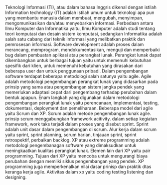 Teknologi Informasi (TI), atau dalam bahasa Inggris dikenal dengan istilah Information technology (IT) adalah istilah umum untuk teknologi apa pun yang membantu manusia dalam membuat, mengubah, menyimpan, mengomunikasikan dan/atau menyebarkan informasi. Perbedaan antara Ilmu Komputer dan Informatika yaitu, Ilmu Komputer adalah studi tentang teori komputasi dan desain sistem komputasi, sedangkan Informatika adalah salah satu cabang dari teknik informasi yang melibatkan praktik dan pemrosesan informasi. Software development adalah proses dalam merancang, memprogram, mendokumentasikan, menguji dan memperbaiki bug dalam pembuatan aplikasi atau perangkat lunak. Perangkat lunak dapat dikembangkan untuk berbagai tujuan yaitu untuk memenuhi kebutuhan spesifik dari klien, untuk memenuhi kebutuhan yang dirasakan dari beberapa user dan untuk penggunaan pribadi. Dalam pengembangan software terdapat beberapa metodologi salah satunya yaitu agile. Agile adalah metodologi pengembangan perangkat lunak yang didasarkan pada prinsip yang sama atau pengembangan sistem jangka pendek yang memerlukan adaptasi cepat dari pengembang terhadap perubahan dalam bentuk apapun. Enam langkah yang digunakan dalam metodologi pengembangan perangkat lunak yaitu perencanaan, implementasi, testing, dokumentasi, deployment dan pemeliharaan. Beberapa model dari agile yaitu Scrum dan XP. Scrum adalah metode pengembangan lunak agile. prinsip scrum menggabungkan framework acitivity. dalam setiap kegiatan framework, work taks terjadi dalam proses yang disebut sprint. Sprint adalah unit dasar dalam pengembangan di scrum. Alur kerja dalam scrum yaitu sprint, sprint planning, scrum harian, tinjauan sprint, sprint retrospektif, perbaikan backlog. XP atau extreme programming adalah metodologi pengembanagan software yang dimaksudkan untuk meningkaatkan kualitas perangkat lunak. Elemen lain dari XP yaitu pair programming. Tujuan dari XP yaitu mencoba untuk mengurangi biaya perubahan dengan memliki siklus pengembangan yang pendek. XP programming juga memperkenalkan nilai dasar prinisp dan praktik dtas keranga kerja agile. Aktivitas dalam xp yaitu coding testing listening dan designing.

